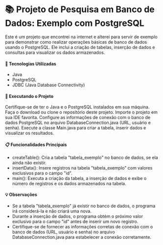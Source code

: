 # 📚 Projeto de Pesquisa em Banco de Dados: Exemplo com PostgreSQL

Este é um projeto que encontrei na internet e alterei para servir de exemplo para demonstrar como realizar operações básicas de banco de dados usando o PostgreSQL. Ele inclui a criação de tabelas, inserção de dados e consultas para visualizar os dados armazenados.

#### 🔧 Tecnologias Utilizadas

- Java
- PostgreSQL
- JDBC (Java Database Connectivity)
  
#### 🚀 Executando o Projeto

Certifique-se de ter o Java e o PostgreSQL instalados em sua máquina.
Faça o download ou clone o repositório deste projeto.
Importe o projeto em sua IDE favorita.
Configure as informações de conexão com o banco de dados PostgreSQL no arquivo DatabaseConnection.java (URL, usuário e senha).
Execute a classe Main.java para criar a tabela, inserir dados e visualizar os resultados.

#### 📋 Funcionalidades Principais

- createTable(): Cria a tabela "tabela_exemplo" no banco de dados, se ela ainda não existir.
- insertData(): Insere registros na tabela "tabela_exemplo" com valores exclusivos para o campo "id".
- main(): Executa a criação da tabela, a inserção de dados e exibe o número de registros e os dados armazenados na tabela.

#### 💡 Observações

- Se a tabela "tabela_exemplo" já existir no banco de dados, o programa irá considerá-la e não criará uma nova.
- Durante a inserção de dados, o programa obtém o próximo valor exclusivo para o campo "id" antes de inserir um novo registro.
- Certifique-se de fornecer as informações corretas de conexão com o banco de dados (URL, usuário e senha) no arquivo DatabaseConnection.java para estabelecer a conexão corretamente.
